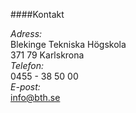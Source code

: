 ####Kontakt

*Adress:*  
Blekinge Tekniska Högskola  
371 79 Karlskrona  
*Telefon:*  
0455 - 38 50 00  
*E-post:*  
info@bth.se
